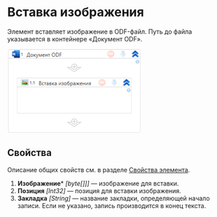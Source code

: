 # Вставка изображения

Элемент вставляет изображение в ODF-файл. Путь до файла указывается в контейнере «Документ ODF».

![](<../../../../.gitbook/assets1/windows_items/odf-input-image.png>)


## Свойства

Описание общих свойств см. в разделе [Свойства элемента](https://docs.primo-rpa.ru/primo-rpa/primo-studio/process/elements#svoistva-elementa).


1. **Изображение**\* *[byte[]]]* — изображение для вставки.  
2. **Позиция** *[Int32]* — позиция для вставки изображения. 
3. **Закладка** *[String]* — название закладки, определяющей начало записи. Если не указано, запись производится в конец текста.



